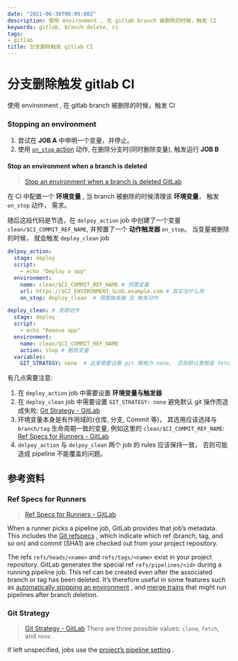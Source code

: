 ```yaml
---
date: "2021-06-30T00:00:00Z"
description: 使用 environment , 在 gitlab branch 被删除的时候，触发 CI
keywords: gitlab, branch delete, ci
tags:
- gitlab
title: 分支删除触发 gitlab CI
---
```


# 分支删除触发 gitlab CI

使用 environment , 在 gitlab branch 被删除的时候，触发 CI

### Stopping an environment

1. 尝试在 **JOB A** 中申明一个变量，并停止。
2. 使用 [`on_stop` action](https://docs.gitlab.com/ee/ci/yaml/README.html#environmenton_stop) 动作, 在删除分支时(同时删除变量), 触发运行 **JOB B**

#### Stop an environment when a branch is deleted

> [Stop an environment when a branch is deleted GitLab](https://docs.gitlab.com/ee/ci/environments/index.html#stop-an-environment-when-a-branch-is-deleted)  

在 CI 中配置一个 **环境变量** , 当 branch 被删除的时候清理该 **环境变量**， 触发 `on_stop` 动作， 需求。

随后这段代码是节选，在 `delpoy_action` job 中创建了一个变量 `clean/$CI_COMMIT_REF_NAME`, 并预置了一个 **动作触发器** `on_stop`。
当变量被删除的时候， 就会触发 `deploy_clean` job

```yaml
delpoy_action:
  stage: deploy
  script:
    - echo "Deploy a app"
  environment:
    name: clean/$CI_COMMIT_REF_NAME # 预置变量
    url: https://$CI_ENVIRONMENT_SLUG.example.com # 其实没什么用
    on_stop: deploy_clean  # 预置触发器 及 触发动作

deploy_clean: # 清理动作
  stage: deploy
  script:
    - echo "Remove app"
  environment:
    name: clean/$CI_COMMIT_REF_NAME
    action: stop # 删除变量
  variables:
    GIT_STRATEGY: none  # 这里需要设置 git 策略为 none。 否则默认策略是 fetch 或者 clone, 会因为 branch 被删除而失败。

```

有几点需要注意:

1. 在 `deploy_action` job 中需要设置 **环境变量与触发器** 
2. 在 `deploy_clean` job 中需要设置 `GIT_STRATEGY: none` 避免默认 git 操作而造成失败: [Git Strategy - GitLab](https://docs.gitlab.com/ee/ci/runners/configure_runners.html#git-strategy)
3. 环境变量本身是有作用域的(仓库, 分支, Commit 等)， 其选用应该选择与 `branch/tag` 生命周期一致的变量, 例如这里的 `clean/$CI_COMMIT_REF_NAME`: [Ref Specs for Runners - GitLab](https://docs.gitlab.com/ee/ci/pipelines/index.html#ref-specs-for-runners)
4. `delpoy_action` 与 `delpoy_clean` 两个 job 的 rules 应该保持一致， 否则可能造成 pipeline 不能覆盖的问题。


## 参考资料

### Ref Specs for Runners

> [Ref Specs for Runners - GitLab](https://docs.gitlab.com/ee/ci/pipelines/index.html#ref-specs-for-runners)  

When a runner picks a pipeline job, GitLab provides that job’s metadata. This includes the  [Git refspecs](https://git-scm.com/book/en/v2/Git-Internals-The-Refspec) , which indicate which ref (branch, tag, and so on) and commit (SHA1) are checked out from your project repository.

The refs `refs/heads/<name>` and `refs/tags/<name>` exist in your project repository. GitLab generates the special ref `refs/pipelines/<id>` during a running pipeline job. This ref can be created even after the associated branch or tag has been deleted. It’s therefore useful in some features such as  [automatically stopping an environment](https://docs.gitlab.com/ee/ci/environments/index.html#stopping-an-environment) , and  [merge trains](https://docs.gitlab.com/ee/ci/merge_request_pipelines/pipelines_for_merged_results/merge_trains/index.html)  that might run pipelines after branch deletion.

### Git Strategy

> [Git Strategy - GitLab](https://docs.gitlab.com/ee/ci/runners/configure_runners.html#git-strategy)
There are three possible values: `clone`, `fetch`, and `none` . 

If left unspecified, jobs use the  [project’s pipeline setting](https://docs.gitlab.com/ee/ci/pipelines/settings.html#git-strategy) .

